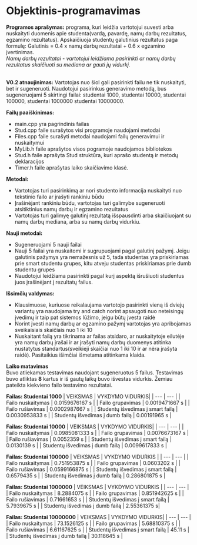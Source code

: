 # Objektinis-programavimas
**Programos aprašymas:** programa, kuri leidžia vartotojui suvesti arba nuskaityti duomenis apie studenta(vardą, pavardę, namų darbų rezultatus, egzamino rezultatus). Apskaičiuoja studentų galutinius rezultatus paga formulę: Galutinis = 0.4 x namų darbų rezultatai + 0.6 x egzamino įvertinimas. <br />
*Namų darbų rezultatai - vartotojui leidžiama pasirinkti ar namų darbų rezultatus skaičiuoti su mediana ar gauti jų vidurkį.*<br/>
<br/>

**V0.2 atnaujinimas:** Vartotojas nuo šiol gali pasirinkti failu ne tik nuskaityti, bet ir sugeneruoti. Naudotojui pasirinkus generavimo metodą, bus sugeneruojami 5 skirtingi failai: studentai 1000, studentai 10000, studentai 100000, studentai 1000000 studentai 10000000.
<br/>

**Failų paaiškinimas:**
* main.cpp yra pagrindinis failas
* Stud.cpp faile surašytos visi programoje naudojami metodai
* Files.cpp faile surašyti metodai naudojami failų generavimui ir nuskaitymui
* MyLib.h faile aprašytos visos pogramoje naudojamos bibliotekos
* Stud.h faile aprašyta Stud struktūra, kuri aprašo studentą ir metodų deklaracijos
* Timer.h faile aprašytas laiko skaičiavimo klasė.
<a/>

**Metodai:**
* Vartotojas turi pasirinkimą ar nori studento informacija nuskaityti nuo tekstinio failo ar įrašyti rankiniu būdu
* Įrašinėjant rankiniu būdu, vartotojas turi galimybe sugeneruoti atsitiktinius namų darbų ir egzamino rezultatus
* Vartotojas turi galimyę galutinį rezultatą išspausdinti arba skaičiuojant su namų darbų mediana, arba su namų darbų vidurkiu. 

**Nauji metodai:**
* Sugeneruojami 5 nauji failai
* Nauji 5 failai yra nuskaitomi ir sugrupuojami pagal galutinį pažymį. Jeigu galutinis pažymys yra nemažesnis už 5, tada studentas yra priskiriamas prie smart studentu grupes, kitu atveju studentas priskiriamas prie dumb studentu grupes
* Naudotojui leidžiama pasirinkti pagal kurį aspektą išrušiuoti studentus juos įrašinėjant į rezultatų failus.
<a/>
  
  
**Išsimčių valdymas:**
* Klausimuose, kuriuose reikalaujama vartotojo pasirinkti vieną iš dviejų variantų yra naudojama try and catch norint apsaugoti nuo neteisingų įvedimų ir taip pat sistemos lūžimo, jeigu būtų įvesta raidė
* Norint įvesti namų darbų ar egzamino pažymį vartotojas yra apribojamas sveikaisiais skaičiais nuo 1 iki 10
* Nuskaitant failą yra tikrinama ar failas atsidaro, ar nuskaitytoje eilutėje yra namų darbų įrašai ir ar įrašyti namų darbų duomenys atitinka nustatytus standartus(sveikieji skaičiai nuo 1 iki 10 ir ar nėra įrašyta raidė). Pasitaikius išimčiai išmetama atitinkama klaida.

**Laiko matavimas** <br/>
Buvo atliekamas testavimas naudojant sugeneruotus 5 failus. Testavimas buvo atliktas **8** kartus ir iš gautų laikų buvo išvestas vidurkis. Žemiau pateikta kiekvieno failo testavimo rezultatai.

**Failas: Studentai 1000**
| VEIKSMAS | VYKDYMO VIDURKIS|
| --- | --- |
| Failo nuskaitymas | 0.0159676167 s |
| Failo grupavimas  | 0.0019471667 s |
| Failo rušiavimas  | 0.0002987667 s |
| Studentų išvedimas į smart failą | 0.0030953833 s |
| Studentų išvedimas į dumb failą | 0.00191965 s |

**Failas: Studentai 10000**
| VEIKSMAS | VYKDYMO VIDURKIS|
| --- | --- |
| Failo nuskaitymas | 0.0985081333 s |
| Failo grupavimas  | 0.0076673167 s |
| Failo rušiavimas  | 0.0052359 s |
| Studentų išvedimas į smart failą | 0.0130139 s |
| Studentų išvedimas į dumb failą | 0.0099617833 s |

**Failas: Studentai 100000**
| VEIKSMAS | VYKDYMO VIDURKIS |
| --- | --- |
| Failo nuskaitymas | 0.751953875 s |
| Failo grupavimas  | 0.0603202 s |
| Failo rušiavimas  | 0.0599166875 s |
| Studentų išvedimas į smart failą | 0.6579435 s |
| Studentų išvedimas į dumb failą | 0.286801875 s |

**Failas: Studentai 1000000**
| VEIKSMAS | VYKDYMO VIDURKIS |
| --- | --- |
| Failo nuskaitymas | 8.2884075 s |
| Failo grupavimas  | 0.851942625 s |
| Failo rušiavimas  | 0.71661653 s |
| Studentų išvedimas į smart failą | 5.7939675 s |
| Studentų išvedimas į dumb failą | 2.55361375 s|

**Failas: Studentai 10000000**
| VEIKSMAS | VYKDYMO VIDURKIS|
| --- | --- |
| Failo nuskaitymas | 73.1526125 s |
| Failo grupavimas  | 5.68810375 s |
| Failo rušiavimas  | 6.61167625 s |
| Studentų išvedimas į smart failą | 45.11 s |
| Studentų išvedimas į dumb failą | 30.118645 s |
